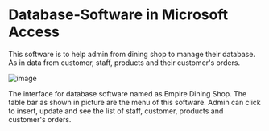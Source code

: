 # Database-Software in Microsoft Access
This software is to help admin from dining shop to manage their database. As in data from customer, staff, products and their customer's orders. 

![image](https://user-images.githubusercontent.com/81791570/118388854-78cd5800-b659-11eb-9966-d9d5073d8668.png)

The interface for database software named as Empire Dining Shop.
The table bar as shown in picture are the menu of this software. Admin can click to insert, update and see the list of staff, customer, products and customer's orders.
